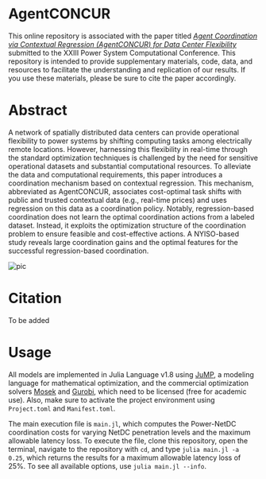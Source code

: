 # AgentCONCUR

This online repository is associated with the paper titled [*Agent Coordination via Contextual Regression (AgentCONCUR) for Data Center Flexibility*](https) submitted to the XXIII Power System Computational Conference. This repository is intended to provide supplementary materials, code, data, and resources to facilitate the understanding and replication of our results. If you use these materials, please be sure to cite the paper accordingly.

# Abstract 

A network of spatially distributed data centers can provide operational flexibility to power systems by shifting computing tasks among electrically remote locations. However, harnessing this flexibility in real-time through the standard optimization techniques is challenged by the need for sensitive operational datasets and substantial computational resources. To alleviate the data and computational requirements, this paper introduces a coordination mechanism based on contextual regression. This mechanism, abbreviated as AgentCONCUR, associates cost-optimal task shifts with public and trusted contextual data (e.g., real-time prices) and uses regression on this data as a coordination policy. Notably, regression-based coordination does not learn the optimal coordination actions from a labeled dataset. Instead, it exploits the optimization structure of the coordination problem to ensure feasible and cost-effective actions. A NYISO-based study reveals large coordination gains and the optimal features for the successful regression-based coordination.

![pic](https://github.com/wdvorkin/AgentCONCUR/assets/31773955/6417c329-40cd-4d6b-95a0-458a98986643)

# Citation

To be added 

# Usage

All models are implemented in Julia Language v1.8 using [JuMP](https://github.com/jump-dev/JuMP.jl), a modeling language for mathematical optimization, and the commercial optimization solvers [Mosek](https://github.com/MOSEK/Mosek.jl) and [Gurobi](https://github.com/jump-dev/Gurobi.jl), which need to be licensed (free for academic use). Also, make sure to activate the project environment using `Project.toml` and `Manifest.toml`.

The main execution file is `main.jl`, which computes the Power-NetDC coordination costs for varying NetDC penetration levels and the maximum allowable latency loss. To execute the file, clone this repository, open the terminal, navigate to the repository with `cd`, and type `julia main.jl -a 0.25`, which returns the results for a maximum allowable latency loss of 25%. To see all available options, use `julia main.jl --info`.








